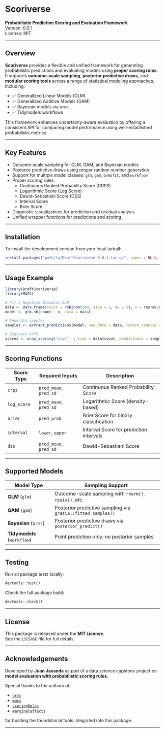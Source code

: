 # Scoriverse

**Probabilistic Prediction Scoring and Evaluation Framework**  
Version: 0.0.1   
License: MIT

---

## Overview

**Scoriverse** provides a flexible and unified framework for generating probabilistic predictions and evaluating models using **proper scoring rules**. It supports **outcome-scale sampling**, **posterior predictive draws**, and **modular scoring tools** across a range of statistical modeling approaches, including:

- ✅ Generalized Linear Models (GLM)
- ✅ Generalized Additive Models (GAM)
- ✅ Bayesian models via `brms`
- ✅ Tidymodels workflows

This framework enhances uncertainty-aware evaluation by offering a consistent API for comparing model performance using well-established probabilistic metrics.

---

## Key Features

- Outcome-scale sampling for GLM, GAM, and Bayesian models  
- Posterior predictive draws using proper random number generation  
- Support for multiple model classes: `glm`, `gam`, `brmsfit`, and `workflow`  
- Proper scoring rules:
  - Continuous Ranked Probability Score (CRPS)
  - Logarithmic Score (Log Score)
  - Dawid-Sebastiani Score (DSS)
  - Interval Score
  - Brier Score
- Diagnostic visualizations for prediction and residual analysis  
- Unified wrapper functions for predictions and scoring  

---

## Installation

To install the development version from your local tarball:

```r
install.packages("path/to/DraftScoriverse_0.0.1.tar.gz", repos = NULL, type = "source")
```

---

## Usage Example

```r
library(DraftScoriverse)
library(MASS)

# Fit a Negative Binomial GLM
data <- data.frame(count = rnbinom(100, size = 2, mu = 5), x = rnorm(100))
model <- glm.nb(count ~ x, data = data)

# Generate samples
samples <- extract_predictions(model, new_data = data, return_samples = TRUE, n_samples = 100)

# Evaluate CRPS
scores <- wrap_scoring("crps", y_true = data$count, predictions = samples)
```

---

## Scoring Functions

| Score Type    | Required Inputs             | Description                                   |
|---------------|-----------------------------|-----------------------------------------------|
| `crps`        | `pred_mean`, `pred_sd`      | Continuous Ranked Probability Score           |
| `log_score`   | `pred_mean`, `pred_sd`      | Logarithmic Score (density-based)             |
| `brier`       | `pred_prob`                 | Brier Score for binary classification         |
| `interval`    | `lower`, `upper`            | Interval Score for prediction intervals       |
| `dss`         | `pred_mean`, `pred_sd`      | Dawid-Sebastiani Score                        |

---

## Supported Models

| Model Type            | Sampling Support                                          |
|------------------------|----------------------------------------------------------|
| **GLM** (`glm`)        | Outcome-scale sampling with `rnorm()`, `rpois()`, etc.   |
| **GAM** (`gam`)        | Posterior predictive sampling via `gratia::fitted_samples()` |
| **Bayesian** (`brms`)  | Posterior predictive draws via `posterior_predict()`     |
| **Tidymodels** (`workflow`) | Point prediction only; no posterior samples           |

---

## Testing

Run all package tests locally:

```r
devtools::test()
```

Check the full package build:

```r
devtools::check()
```

---

## License

This package is released under the **MIT License**.  
See the `LICENSE` file for full details.

---

## Acknowledgements

Developed by **Juan Jauanda** as part of a data science capstone project on **model evaluation with probabilistic scoring rules**.

Special thanks to the authors of:
- [`brms`](https://cran.r-project.org/package=brms)
- [`mgcv`](https://cran.r-project.org/package=mgcv)
- [`scoringRules`](https://cran.r-project.org/package=scoringRules)
- [`marginaleffects`](https://cran.r-project.org/package=marginaleffects)

for building the foundational tools integrated into this package.

---
